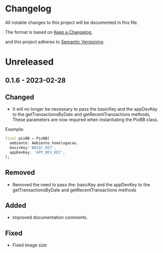 # Changelog

All notable changes to this project will be documented in this file.

The format is based on [Keep a Changelog](https://keepachangelog.com/en/1.0.0/),

and this project adheres to [Semantic Versioning](https://semver.org/spec/v2.0.0.html).

# Unreleased

## 0.1.6 - 2023-02-28

## Changed

- It will no longer be necessary to pass the basicKey and the appDevKey to the getTransactionsByDate and getRecentTransactions methods, These parameters are now required when instantiating the PixBB class.

Example:

```dart
final pixBB = PixBB(
  ambiente: Ambiente.homologacao,
  basicKey:'BASIC_KEY',
  appDevKey: 'APP_DEV_KEY',
);
```

## Removed

- Removed the need to pass the: basicKey and the appDevKey to the getTransactionsByDate and getRecentTransactions methods

## Added

- Improved documentation comments.

## Fixed

- Fixed image size
